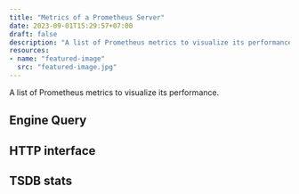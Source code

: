```yaml
---
title: "Metrics of a Prometheus Server"
date: 2023-09-01T15:29:57+07:00
draft: false
description: "A list of Prometheus metrics to visualize its performance."
resources:
- name: "featured-image"
  src: "featured-image.jpg"
---
```


A list of Prometheus metrics to visualize its performance.

## Engine Query

## HTTP interface

## TSDB stats